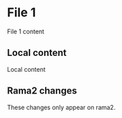 # File 1
File 1 content


## Local content
Local content

## Rama2 changes
These changes only appear on rama2.